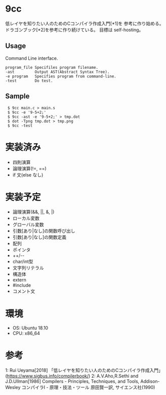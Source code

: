 9cc
===
低レイヤを知りたい人のためのCコンパイラ作成入門[*1]を
参考に作り始める。 ドラゴンブック[*2]を参考に作り続けている。
目標は self-hosting。

Usage
-----
Command Line interface.

    program_file Specifiles program filename.
    -ast         Output AST(Abstract Syntax Tree). 
    -e program   Specifies program from command-line.   
    -test        Do test.

Sample
------

     $ 9cc main.c > main.s
     $ 9cc -e '9-5+2;'
     $ 9cc -ast -e '9-5+2;' > tmp.dot
     $ dot -Tpng tmp.dot > tmp.png
     $ 9cc -test
    
# 実装済み

* 四則演算
* 論理演算(!=, ==)
* if 文(else なし)

# 実装予定

* 論理演算(&&, ||, &, |)
* ローカル変数
* グローバル変数
* 引数[あり|なし]の関数呼び出し
* 引数[あり|なし]の関数定義
* 配列
* ポインタ
* ++/--
* char/int型
* 文字列リテラル
* 構造体
* extern
* #include
* コメント文

# 環境

* OS: Ubuntu 18.10
* CPU: x86_64

# 参考
1: Rui Ueyama[2018] 「低レイヤを知りたい人のためのCコンパイラ作成入門」(https://www.sigbus.info/compilerbook/)
2: A.V.Aho,R.Sethi and J.D.Ullman[1986] Compilers - Principles, Techniques, and Tools, Addison-Wesley
コンパイラⅠ - 原理・技法・ツール 原田賢一訳, サイエンス社(1990)
